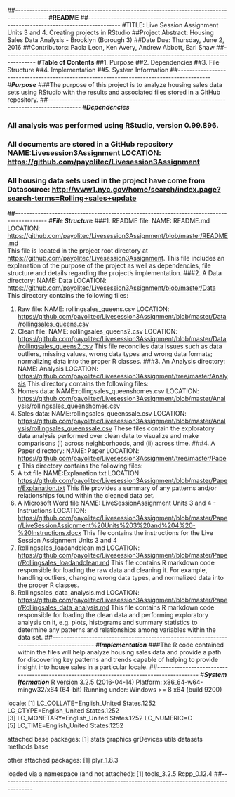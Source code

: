 ##-----------------------------------------------------------------------------------------
#**README**
##-----------------------------------------------------------------------------------------
#TITLE: Live Session Assignment Units 3 and 4. Creating projects in RStudio
##Project Abstract: Housing Sales Data Analysis - Brooklyn (Borough 3)
##Date Due: Thursday, June 2, 2016
##Contributors: Paola Leon, Ken Avery, Andrew Abbott, Earl Shaw
##-----------------------------------------------------------------------------------------
#**Table of Contents**
##1. Purpose
##2. Dependencies
##3. File Structure
##4. Implementation
##5. System Information
##-----------------------------------------------------------------------------------------
#***Purpose***
###The purpose of this project is to analyze housing sales data sets using RStudio with the results and associated files stored in a GitHub repository.
##-----------------------------------------------------------------------------------------
#***Dependencies***
### All analysis was performed using RStudio, version 0.99.896. 
### All documents are stored in a GitHub repository NAME:Livesession3Assignment   LOCATION: https://github.com/payolitec/Livesession3Assignment
### All housing data sets used in the project have come from Datasource: http://www1.nyc.gov/home/search/index.page?search-terms=Rolling+sales+update 
##-----------------------------------------------------------------------------------------
#***File Structure***
###1. README file:
NAME: README.md				LOCATION: https://github.com/payolitec/Livesession3Assignment/blob/master/README.md  
This file is located in the project root directory at https://github.com/payolitec/Livesession3Assignment. 
This file includes an explanation of the purpose of the project as well as dependencies, file structure and details regarding the project’s implementation.
###2. A Data directory: 
NAME: Data 				LOCATION: https://github.com/payolitec/Livesession3Assignment/blob/master/Data
This directory contains the following files: 
1) Raw file: 
NAME: rollingsales_queens.csv 		LOCATION: https://github.com/payolitec/Livesession3Assignment/blob/master/Data/rollingsales_queens.csv
2) Clean file:
NAME: rollingsales_queens2.csv		LOCATION: https://github.com/payolitec/Livesession3Assignment/blob/master/Data/rollingsales_queens2.csv
This file reconciles data issues such as data outliers, missing values, wrong data types and wrong data formats; normalizing data into the proper R classes.
###3. An Analysis directory:
NAME: Analysis				            LOCATION: 
https://github.com/payolitec/Livesession3Assignment/tree/master/Analysis
This directory contains the following files:  
1) Homes data:
NAME:rollingsales_queenshomes.csv	LOCATION: https://github.com/payolitec/Livesession3Assignment/blob/master/Analysis/rollingsales_queenshomes.csv
2) Sales data:
NAME:rollingsales_queenssale.csv	LOCATION: https://github.com/payolitec/Livesession3Assignment/blob/master/Analysis/rollingsales_queenssale.csv
These files contain the exploratory data analysis performed over clean data to visualize and make comparisons (i) across neighborhoods, and (ii) across time.
###4. A Paper directory:
NAME: Paper				                LOCATION: 
https://github.com/payolitec/Livesession3Assignment/tree/master/Paper
This directory contains the following files:
1) A txt file
NAME:Explanation.txt			        LOCATION: https://github.com/payolitec/Livesession3Assignment/blob/master/Paper/Explanation.txt
This file provides a summary of any patterns and/or relationships found within the cleaned data set.
2) A Microsoft Word file
NAME: LiveSessionAssignment Units 3 and 4 - Instructions	LOCATION:  https://github.com/payolitec/Livesession3Assignment/blob/master/Paper/LiveSessionAssignment%20Units%203%20and%204%20-%20Instructions.docx
This file contains the instructions for the Live Session Assignment Units 3 and 4
3) Rollingsales_loadandclean.md LOCATION: https://github.com/payolitec/Livesession3Assignment/blob/master/Paper/Rollingsales_loadandclean.md
This file contains R markdown code responsible for loading the raw data and cleaning it. For example, handling outliers, changing wrong data types, and normalized data into the proper R classes.
4) Rollingsales_data_analysis.md LOCATION: https://github.com/payolitec/Livesession3Assignment/blob/master/Paper/Rollingsales_data_analysis.md
This file contains R markdown code responsible for loading the clean data and performing exploratory analysis on it, e.g. plots, histograms and summary statistics to determine any patterns and relationships among variables within the data set.
##-----------------------------------------------------------------------------------------
#***Implementation***
###The R code contained within the files will help analyze housing sales data and provide a path for discovering key patterns and trends capable of helping to provide insight into house sales in a particular locale.
##-----------------------------------------------------------------------------------------
#***System Iformation***
R version 3.2.5 (2016-04-14)
Platform: x86_64-w64-mingw32/x64 (64-bit)
Running under: Windows >= 8 x64 (build 9200)
 
locale:
[1] LC_COLLATE=English_United States.1252  LC_CTYPE=English_United States.1252   
[3] LC_MONETARY=English_United States.1252 LC_NUMERIC=C                          
[5] LC_TIME=English_United States.1252    
 
attached base packages:
[1] stats     graphics  grDevices utils     datasets  methods   base     
 
other attached packages:
[1] plyr_1.8.3
 
loaded via a namespace (and not attached):
[1] tools_3.2.5 Rcpp_0.12.4
##-----------------------------------------------------------------------------------------
